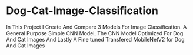 # Dog-Cat-Image-Classification
In This Project I Create And Compare 3 Models For Image Classification. A General Purpose Simple CNN Model, The CNN Model Optimized For Dog And Cat Images And Lastly A Fine tuned Transfered MobileNetV2 for Dog And Cat Images
